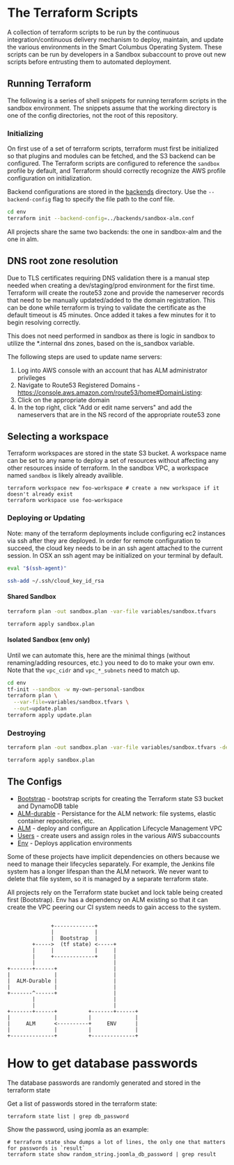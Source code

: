 # The Terraform Scripts


A collection of terraform scripts to be run by the continuous integration/continuous delivery mechanism to deploy, maintain, and update the various environments in the Smart Columbus Operating System.  These scripts can be run by developers in a Sandbox subaccount to prove out new scripts before entrusting them to automated deployment.

## Running Terraform

The following is a series of shell snippets for running terraform scripts in the sandbox environment.  The snippets assume that the working directory is one of the config directories, not the root of this repository.

### Initializing

On first use of a set of terraform scripts, terraform must first be initialized so that plugins and modules can be fetched, and the S3 backend can be configured.  The Terraform scripts are configured to reference the `sandbox` profile by default, and Terraform should correctly recognize the AWS profile configuration on initialization.

Backend configurations are stored in the [backends](backends/) directory.
Use the `--backend-config` flag to specify the file path to the conf file.

```bash
cd env
terraform init --backend-config=../backends/sandbox-alm.conf
```

All projects share the same two backends: the one in sandbox-alm and the one in alm.

## DNS root zone resolution

Due to TLS certificates requiring DNS validation there is a manual step needed when creating a dev/staging/prod environment for the first time.  Terraform will create the route53 zone and provide the nameserver records that need to be manually updated/added to the domain registration.  This can be done while terraform is trying to validate the certificate as the default timeout is 45 minutes.  Once added it takes a few minutes for it to begin resolving correctly.

This does not need performed in sandbox as there is logic in sandbox to utilize the *.internal dns zones, based on the is_sandbox variable.

The following steps are used to update name servers:

1. Log into AWS console with an account that has ALM administrator privileges
2. Navigate to Route53 Registered Domains - https://console.aws.amazon.com/route53/home#DomainListing:
3. Click on the appropriate domain
4. In the top right, click "Add or edit name servers" and add the nameservers that are in the NS record of the appropriate route53 zone

## Selecting a workspace

Terraform workspaces are stored in the state S3 bucket.  A workspace name can be set to any name to deploy a set of resources without affecting any other resources inside of terraform.  In the sandbox VPC, a workspace named `sandbox` is likely already availible.

```
terraform workspace new foo-workspace # create a new workspace if it doesn't already exist
terraform workspace use foo-workspace

```

### Deploying or Updating

Note: many of the terraform deployments include configuring ec2 instances via ssh after they are deployed. In order for remote configuration to succeed, the cloud key needs to be in an ssh agent attached to the current session.  In OSX an ssh agent may be initialized on your terminal by default.

```bash
eval "$(ssh-agent)"

ssh-add ~/.ssh/cloud_key_id_rsa
```

#### Shared Sandbox

```bash
terraform plan -out sandbox.plan -var-file variables/sandbox.tfvars

terraform apply sandbox.plan
```

#### Isolated Sandbox (env only)

Until we can automate this, here are the minimal things (without renaming/adding resources, etc.) you need to do to make your own env. Note that the `vpc_cidr` and `vpc_*_subnets` need to match up.

```bash
cd env
tf-init --sandbox -w my-own-personal-sandbox
terraform plan \
  --var-file=variables/sandbox.tfvars \
  --out=update.plan
terraform apply update.plan
```

### Destroying

```bash
terraform plan -out sandbox.plan -var-file variables/sandbox.tfvars -destroy

terraform apply sandbox.plan
```

## The Configs

- [Bootstrap](bootstrap/README.md) - bootstrap scripts for creating the Terraform state S3 bucket and DynamoDB table
- [ALM-durable](alm-durable/README.md) - Persistance for the ALM network: file systems, elastic container repositories, etc.
- [ALM](alm/README.md) - deploy and configure an Application Lifecycle Management VPC
- [Users](users/README.md) - create users and assign roles in the various AWS subaccounts
- [Env](env/README.md) - Deploys application environments

Some of these projects have implicit dependencies on others because we need to manage their lifecycles separately.
For example, the Jenkins file system has a longer lifespan than the ALM network.
We never want to delete that file system, so it is managed by a separate terraform state.

All projects rely on the Terraform state bucket and lock table being created first (Bootstrap).
Env has a dependency on ALM existing so that it can create the VPC peering our CI system needs to gain access to the system.

```

              +-------------+
              |             |
              |  Bootstrap  |
        +----->  (tf state) <-----+
        |     |             |     |
        |     +-------------+     |
        |                         |
+-------+------+                  |
|              |                  |
|  ALM-Durable |                  |
|              |                  |
+-------^------+                  |
        |                         |
        |                         |
+-------+------+          +-------+------+
|              |          |              |
|     ALM      <----------+     ENV      |
|              |          |              |
+--------------+          +--------------+

```

# How to get database passwords

The database passwords are randomly generated and stored in the terraform state

Get a list of passwords stored in the terraform state:
```
terraform state list | grep db_password
```

Show the password, using joomla as an example:
```
# terraform state show dumps a lot of lines, the only one that matters for passwords is `result`
terraform state show random_string.joomla_db_password | grep result
```

